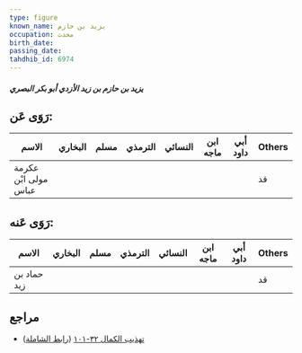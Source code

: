 ```yaml
---
type: figure
known_name: يزيد بن حازم
occupation: محدث
birth_date:
passing_date:
tahdhib_id: 6974
---
```

##### يزيد بن حازم بن زيد الأزدي أبو بكر البصري

## رَوَى عَن:
| الاسم                | البخاري | مسلم | الترمذي | النسائي | ابن ماجه | أبي داود | Others |
| -------------------- | ------- | ---- | ------- | ------- | -------- | -------- | ------ |
| عكرمة مولى ابْن عباس |         |      |         |         |          |          | قد     |
## رَوَى عَنه:
| الاسم       | البخاري | مسلم | الترمذي | النسائي | ابن ماجه | أبي داود | Others |
| ----------- | ------- | ---- | ------- | ------- | -------- | -------- | ------ |
| حماد بن زيد |         |      |         |         |          |          | قد     |
## مراجع
- [تهذيب الكمال ٣٢-١٠١](obsidian://open?vault=Tahdhib-al-Kamal&file=Figures/٦٩٧٤-يزيد%20بن%20حازم%20بن%20زيد%20الأزدي%20أبو%20بكر%20البصري) ([رابط الشاملة](https://shamela.ws/book/3722/17215))